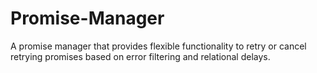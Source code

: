 # Promise-Manager
A promise manager that provides flexible functionality to retry or cancel retrying promises based on error filtering and relational delays.
